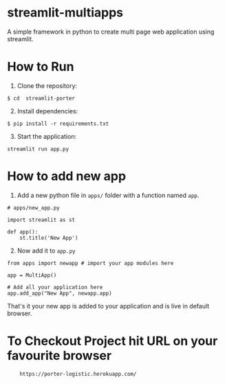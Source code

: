 # streamlit-multiapps
A simple framework in python to create multi page web application using streamlit.

# How to Run

1. Clone the repository:
```
$ cd  streamlit-porter
```

2. Install dependencies:
```
$ pip install -r requirements.txt
```

3. Start the application:
```
streamlit run app.py
```

# How to add new app

1. Add a new python file in `apps/`  folder with a function named `app`.

```
# apps/new_app.py

import streamlit as st

def app():
    st.title('New App')
```

2. Now add it to `app.py`

```
from apps import newapp # import your app modules here

app = MultiApp()

# Add all your application here
app.add_app("New App", newapp.app)
```

That's it your new app is added to your application and is live in default browser.


# To Checkout Project hit URL on your favourite browser
```
    https://porter-logistic.herokuapp.com/
```